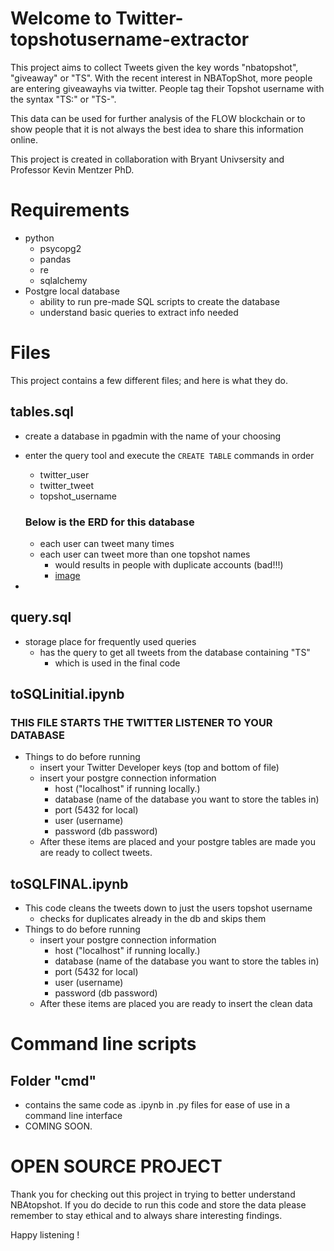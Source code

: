 # Welcome to Twitter-topshotusername-extractor

This project aims to collect Tweets given the key words "nbatopshot", "giveaway" or "TS". With the recent interest in NBATopShot, more people are entering giveawayhs via twitter. People tag their Topshot username with the syntax "TS:" or "TS-".

This data can be used for further analysis of the FLOW blockchain or to show people that it is not always the best idea to share this information online.

This project is created in collaboration with Bryant Univsersity and Professor Kevin Mentzer PhD.


# Requirements

- python
	- psycopg2
	- pandas
	- re
	- sqlalchemy
- Postgre local database
	- ability to run pre-made SQL scripts to create the database
	- understand basic queries to extract info needed

# Files

This project contains a few different files; and here is what they do.

## tables.sql
- create a database in pgadmin with the name of your choosing
- enter the query tool and execute the `CREATE TABLE` commands in order
	- twitter_user
	- twitter_tweet
	- topshot_username
	### Below is the ERD for this database
	 - each user can tweet many times
	 - each user can tweet more than one topshot names
		 - would results in people with duplicate accounts (bad!!!)
		 - [image](SnipImage.JPG)

- 

## query.sql

- storage place for frequently used queries
	- has the query to get all tweets from the database containing "TS"
		- which is used in the final code

## toSQLinitial.ipynb

### THIS FILE STARTS THE TWITTER LISTENER TO YOUR DATABASE
- Things to do before running
	- insert your Twitter Developer keys (top and bottom of file)
	- insert your postgre connection information
		- host ("localhost" if running locally.)
		- database (name of the database you want to store the tables in)
		- port (5432 for local)
		- user (username)
		- password (db password)
	- After these items are placed and your postgre tables are made you are ready to collect tweets.

## toSQLFINAL.ipynb
- This code cleans the tweets down to just the users topshot username
	- checks for duplicates already in the db and skips them
- Things to do before running
	-  insert your postgre connection information
		- host ("localhost" if running locally.)
		- database (name of the database you want to store the tables in)
		- port (5432 for local)
		- user (username)
		- password (db password)
	- After these items are placed you are ready to insert the clean data


# Command line scripts

## Folder "cmd"
- contains the same code as .ipynb in .py files for ease of use in a command line interface
- COMING SOON.



# OPEN SOURCE PROJECT

Thank you for checking out this project in trying to better understand NBAtopshot. If you do decide to run this code and store the data please remember to stay ethical and to always share interesting findings.

Happy listening !
